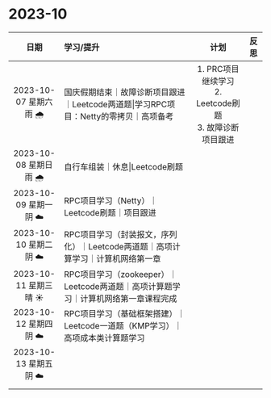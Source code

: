 # 2023-10

|           日期           | 学习/提升                                                    |                             计划                             | 反思 |
| :----------------------: | :----------------------------------------------------------- | :----------------------------------------------------------: | :--: |
| 2023-10-07 星期六  雨  🌧️ | 国庆假期结束｜故障诊断项目跟进｜Leetcode两道题\|学习RPC项目：Netty的零拷贝｜高项备考 | 1. PRC项目继续学习<br>2. Leetcode刷题<br>3. 故障诊断项目跟进<br> |      |
| 2023-10-08 星期日  雨  🌧️ | 自行车组装｜休息\|Leetcode刷题                               |                                                              |      |
| 2023-10-09 星期一  阴  ☁️ | RPC项目学习（Netty）｜Leetcode刷题｜项目跟进                 |                                                              |      |
| 2023-10-10 星期二  阴  ☁️ | RPC项目学习（封装报文，序列化）｜Leetcode两道题｜高项计算学习｜计算机网络第一章 |                                                              |      |
| 2023-10-11 星期三  晴 ☀️  | RPC项目学习（zookeeper）｜Leetcode两道题｜高项计算题学习｜计算机网络第一章课程完成 |                                                              |      |
| 2023-10-12 星期四  阴  ☁️ | RPC项目学习（基础框架搭建）｜Leetcode一道题（KMP学习）｜高项成本类计算题学习 |                                                              |      |
| 2023-10-13 星期五  阴  ☁️ |                                                              |                                                              |      |
|                          |                                                              |                                                              |      |



